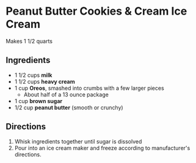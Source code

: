 # Peanut Butter Cookies & Cream Ice Cream

Makes 1 1/2 quarts

## Ingredients

- 1 1/2 cups **milk**
- 1 1/2 cups **heavy cream**
- 1 cup **Oreos**, smashed into crumbs with a few larger pieces
    - About half of a 13 ounce package
- 1 cup **brown sugar**
- 1/2 cup **peanut butter** (smooth or crunchy)

## Directions

1. Whisk ingredients together until sugar is dissolved
1. Pour into an ice cream maker and freeze according to manufacturer's directions.
